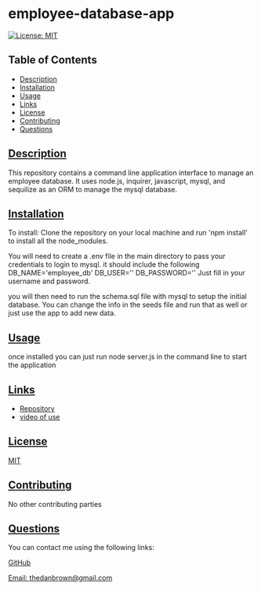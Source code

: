 # employee-database-app
 [![License: MIT](https://img.shields.io/badge/License-MIT-yellow.svg)](https://opensource.org/licenses/MIT)

  ## Table of Contents
  * [Description](#description)
  * [Installation](#installation)
  * [Usage](#usage)
  * [Links](#links)
  * [License](#license)
  * [Contributing](#contributing)
  * [Questions](#questions)
  
  ## [Description](#table-of-contents)

 This repository contains a command line application interface to manage an employee database. It uses node.js, inquirer, javascript, mysql, and sequilize as an ORM to manage the mysql database.


  ## [Installation](#table-of-contents)

  To install: Clone the repository on your local machine and run 'npm install' to install all the node_modules.

  You will need to create a .env file in the main directory to pass your credentials to login to mysql. it should include the following
DB_NAME='employee_db'
DB_USER=''
DB_PASSWORD=''
Just fill in your username and password.

you will then need to run the schema.sql file with mysql to setup the initial database. You can change the info in the seeds file and run that as well or just use the app to add new data.
  ## [Usage](#table-of-contents)
once installed you can just run node server.js in the command line to start the application
 
  
  ## [Links](#table-of-contents)

  * [Repository](https://github.com/Thedanbrown/employee-database-app)
  * [video of use](https://drive.google.com/file/d/1DZMK0ct2esOj09ckigAPnN6Y6yr-TzKj/view)

  ## [License](#table-of-contents)

  [MIT](https://opensource.org/licenses/MIT)

  ## [Contributing](#table-of-contents)
  No other contributing parties

  ## [Questions](#table-of-contents)

  You can contact me using the following links:

  [GitHub](https://github.com/Thedanbrown)

  [Email: thedanbrown@gmail.com](mailto:thedanbrown@gmail.com)

